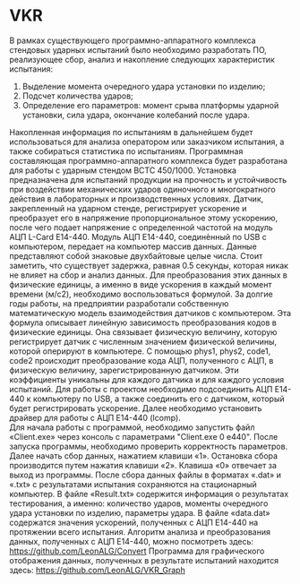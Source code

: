 # VKR
В рамках существующего программно-аппаратного комплекса стендовых ударных испытаний было необходимо разработать ПО, реализующее сбор, анализ и накопление следующих характеристик испытания:
1. Выделение момента очередного удара установки по изделию;
2. Подсчет количества ударов;
3. Определение его параметров: момент срыва платформы ударной установки, сила удара, окончание колебаний после удара.

Накопленная информация по испытаниям в дальнейшем будет использоваться для анализа оператором или заказчиком испытания, а также собираться статистика по испытаниям.
Программная составляющая программно-аппаратного комплекса будет разработана для работы с ударным стендом ВСТС 450/1000.
Установка предназначена для испытаний продукции на прочность и устойчивость при воздействии механических ударов одиночного и многократного действия в лабораторных и производственных условиях.
Датчик, закрепленный на ударном стенде, регистрирует ускорение и преобразует его в напряжение пропорциональное этому ускорению, после чего подает напряжение с определенной частотой на модуль АЦП L-Card E14-440. 
Модуль АЦП E14-440, соединѐнный по USB с компьютером, передает на компьютер массив данных. 
Данные представляют собой знаковые двухбайтовые целые числа. Стоит заметить, что существует задержка, равная 0.5 секунды, которая никак не влияет на сбор и анализ данных.
Для преобразования этих данных в физические единицы, а именно в виде ускорения в каждый момент времени (м/с2), необходимо воспользоваться формулой.
За долгие годы работы, на предприятии разработали собственную математическую модель взаимодействия датчиков с компьютером. 
Эта формула описывает линейную зависимость преобразования кодов в физические единицы. 
Она связывает физическую величину, которую регистрирует датчик с численным значением физической величины, которой оперируют в компьютере. 
С помощью phys1, phys2, code1, code2 происходит преобразование кода АЦП, полученного с АЦП, в физическую величину, зарегистрированную датчиком. 
Эти коэффициенты уникальны для каждого датчика и для каждого условия испытаний.
Для работы с проектом необходимо подсоединить АЦП Е14-440 к компьютеру по USB, а также соединить его с датчиком, который будет регистрировать ускорение.
Далее необходимо установить драйвер для работы с АЦП Е14-440 (lcomp).  
Для начала работы с программой, необходимо запустить файл «Client.exe» через консоль с параметрами "Client.exe 0 e440".
После запуска программы, необходимо проверить корректность параметров.
Далее начать сбор данных, нажатием клавиши «1». Остановка сбора производится путем нажатия клавиши «2». Клавиша «0» отвечает за выход из программы.
После сбора данных файлы в форматах «.dat» и «.txt» с результатами испытания сохраняются на стационарный компьютер.
В файле «Result.txt» содержится информация о результатах тестирования, а именно: количество ударов, моменты очередного удара установки по изделию, параметры удара.
В файле «data.dat» содержатся значения ускорений, полученных с АЦП Е14-440 на протяжении всего испытания.
Алгоритм анализа и преобразования данных, полученных с АЦП Е14-440, можно посмотреть здесь: https://github.com/LeonALG/Convert
Программа для графического отображения данных, полученных в результате испытаний находится здесь: https://github.com/LeonALG/VKR_Graph
